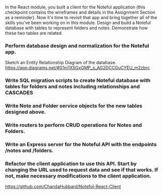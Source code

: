 In the React module, you built a client for the Noteful application (this checkpoint contains the wireframes and details in the Assignment Section as a reminder). Now it's time to revisit that app and bring together all of the skills you've been working on in this module. Design and build a Noteful database with tables to represent folders and notes. Demonstrate how these two tables are related.

### Perform database design and normalization for the Noteful app. 
Sketch an Entity Relationship Diagram of the database. https://app.diagrams.net/#G1nj1XSGxGMP_s_AG2DCCGuCYEU_m2zbrc

### Write SQL migration scripts to create Noteful database with tables for folders and notes including relationships and CASCADES

### Write Note and Folder service objects for the new tables designed above.

### Write routers to perform CRUD operations for Notes and Folders.

### Write an Express server for the Noteful API with the endpoints /notes and /folders.

### Refactor the client application to use this API. Start by changing the URL used to request data and see if that works. If not, make necessary modifications to the client application.
https://github.com/ChandaHubbard/Noteful-React-Client
